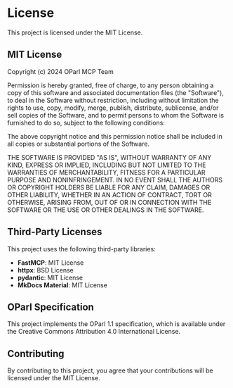 # License

This project is licensed under the MIT License.

## MIT License

Copyright (c) 2024 OParl MCP Team

Permission is hereby granted, free of charge, to any person obtaining a copy
of this software and associated documentation files (the "Software"), to deal
in the Software without restriction, including without limitation the rights
to use, copy, modify, merge, publish, distribute, sublicense, and/or sell
copies of the Software, and to permit persons to whom the Software is
furnished to do so, subject to the following conditions:

The above copyright notice and this permission notice shall be included in all
copies or substantial portions of the Software.

THE SOFTWARE IS PROVIDED "AS IS", WITHOUT WARRANTY OF ANY KIND, EXPRESS OR
IMPLIED, INCLUDING BUT NOT LIMITED TO THE WARRANTIES OF MERCHANTABILITY,
FITNESS FOR A PARTICULAR PURPOSE AND NONINFRINGEMENT. IN NO EVENT SHALL THE
AUTHORS OR COPYRIGHT HOLDERS BE LIABLE FOR ANY CLAIM, DAMAGES OR OTHER
LIABILITY, WHETHER IN AN ACTION OF CONTRACT, TORT OR OTHERWISE, ARISING FROM,
OUT OF OR IN CONNECTION WITH THE SOFTWARE OR THE USE OR OTHER DEALINGS IN THE
SOFTWARE.

## Third-Party Licenses

This project uses the following third-party libraries:

- **FastMCP**: MIT License
- **httpx**: BSD License
- **pydantic**: MIT License
- **MkDocs Material**: MIT License

## OParl Specification

This project implements the OParl 1.1 specification, which is available under the Creative Commons Attribution 4.0 International License.

## Contributing

By contributing to this project, you agree that your contributions will be licensed under the MIT License.
